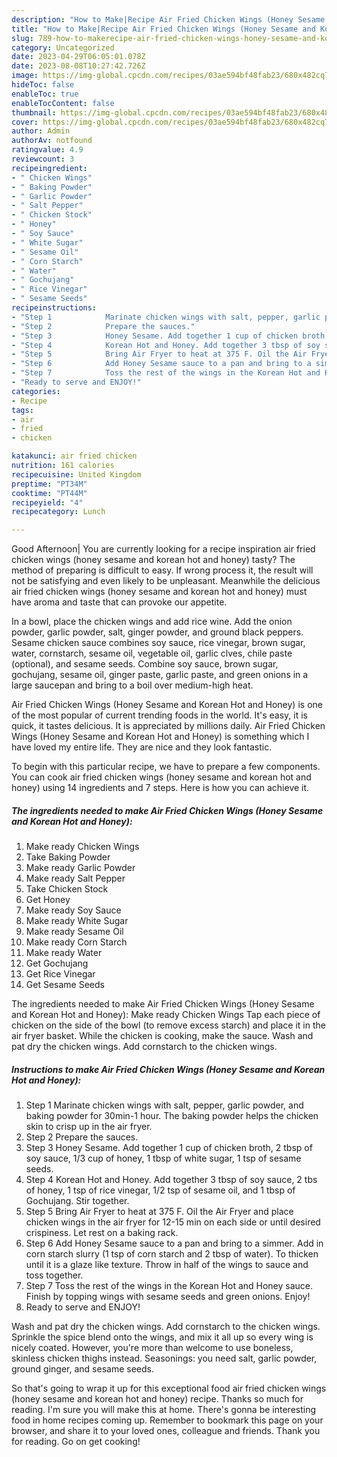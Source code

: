 ```yaml
---
description: "How to Make|Recipe Air Fried Chicken Wings (Honey Sesame and Korean Hot and Honey) {That is Delicious"
title: "How to Make|Recipe Air Fried Chicken Wings (Honey Sesame and Korean Hot and Honey) {That is Delicious"
slug: 789-how-to-makerecipe-air-fried-chicken-wings-honey-sesame-and-korean-hot-and-honey-that-is-delicious
category: Uncategorized
date: 2023-04-29T06:05:01.078Z
date: 2023-08-08T10:27:42.726Z
image: https://img-global.cpcdn.com/recipes/03ae594bf48fab23/680x482cq70/air-fried-chicken-wings-honey-sesame-and-korean-hot-and-honey-recipe-main-photo.jpg
hideToc: false
enableToc: true
enableTocContent: false
thumbnail: https://img-global.cpcdn.com/recipes/03ae594bf48fab23/680x482cq70/air-fried-chicken-wings-honey-sesame-and-korean-hot-and-honey-recipe-main-photo.jpg
cover: https://img-global.cpcdn.com/recipes/03ae594bf48fab23/680x482cq70/air-fried-chicken-wings-honey-sesame-and-korean-hot-and-honey-recipe-main-photo.jpg
author: Admin
authorAv: notfound
ratingvalue: 4.9
reviewcount: 3
recipeingredient:
- " Chicken Wings"
- " Baking Powder"
- " Garlic Powder"
- " Salt Pepper"
- " Chicken Stock"
- " Honey"
- " Soy Sauce"
- " White Sugar"
- " Sesame Oil"
- " Corn Starch"
- " Water"
- " Gochujang"
- " Rice Vinegar"
- " Sesame Seeds"
recipeinstructions:
- "Step 1            Marinate chicken wings with salt, pepper, garlic powder, and baking powder for 30min-1 hour. The baking powder helps the chicken skin to crisp up in the air fryer."
- "Step 2            Prepare the sauces."
- "Step 3            Honey Sesame. Add together 1 cup of chicken broth, 2 tbsp of soy sauce, 1/3 cup of honey, 1 tbsp of white sugar, 1 tsp of sesame seeds."
- "Step 4            Korean Hot and Honey. Add together 3 tbsp of soy sauce, 2 tbs of honey, 1 tsp of rice vinegar, 1/2 tsp of sesame oil, and 1 tbsp of Gochujang. Stir together."
- "Step 5            Bring Air Fryer to heat at 375 F. Oil the Air Fryer and place chicken wings in the air fryer for 12-15 min on each side or until desired crispiness. Let rest on a baking rack."
- "Step 6            Add Honey Sesame sauce to a pan and bring to a simmer. Add in corn starch slurry (1 tsp of corn starch and 2 tbsp of water). To thicken until it is a glaze like texture. Throw in half of the wings to sauce and toss together."
- "Step 7            Toss the rest of the wings in the Korean Hot and Honey sauce. Finish by topping wings with sesame seeds and green onions. Enjoy!"
- "Ready to serve and ENJOY!"
categories:
- Recipe
tags:
- air
- fried
- chicken

katakunci: air fried chicken 
nutrition: 161 calories
recipecuisine: United Kingdom
preptime: "PT34M"
cooktime: "PT44M"
recipeyield: "4"
recipecategory: Lunch

---
```



Good Afternoon| You are currently looking for a recipe inspiration air fried chicken wings (honey sesame and korean hot and honey) tasty? The method of preparing is difficult to easy. If wrong process it, the result will not be satisfying and even likely to be unpleasant. Meanwhile the delicious air fried chicken wings (honey sesame and korean hot and honey) must have aroma and taste that can provoke our appetite.





In a bowl, place the chicken wings and add rice wine. Add the onion powder, garlic powder, salt, ginger powder, and ground black peppers. Sesame chicken sauce combines soy sauce, rice vinegar, brown sugar, water, cornstarch, sesame oil, vegetable oil, garlic clves, chile paste (optional), and sesame seeds. Combine soy sauce, brown sugar, gochujang, sesame oil, ginger paste, garlic paste, and green onions in a large saucepan and bring to a boil over medium-high heat.

Air Fried Chicken Wings (Honey Sesame and Korean Hot and Honey) is one of the most popular of current trending foods in the world. It's easy, it is quick, it tastes delicious. It is appreciated by millions daily. Air Fried Chicken Wings (Honey Sesame and Korean Hot and Honey) is something which I have loved my entire life. They are nice and they look fantastic.


To begin with this particular recipe, we have to prepare a few components. You can cook air fried chicken wings (honey sesame and korean hot and honey) using 14 ingredients and 7 steps. Here is how you can achieve it.

<!--inarticleads1-->

##### The ingredients needed to make Air Fried Chicken Wings (Honey Sesame and Korean Hot and Honey):

1. Make ready  Chicken Wings
1. Take  Baking Powder
1. Make ready  Garlic Powder
1. Make ready  Salt Pepper
1. Take  Chicken Stock
1. Get  Honey
1. Make ready  Soy Sauce
1. Make ready  White Sugar
1. Make ready  Sesame Oil
1. Make ready  Corn Starch
1. Make ready  Water
1. Get  Gochujang
1. Get  Rice Vinegar
1. Get  Sesame Seeds


The ingredients needed to make Air Fried Chicken Wings (Honey Sesame and Korean Hot and Honey): Make ready Chicken Wings Tap each piece of chicken on the side of the bowl (to remove excess starch) and place it in the air fryer basket. While the chicken is cooking, make the sauce. Wash and pat dry the chicken wings. Add cornstarch to the chicken wings. 

<!--inarticleads2-->

##### Instructions to make Air Fried Chicken Wings (Honey Sesame and Korean Hot and Honey):

1. Step 1            Marinate chicken wings with salt, pepper, garlic powder, and baking powder for 30min-1 hour. The baking powder helps the chicken skin to crisp up in the air fryer.
1. Step 2            Prepare the sauces.
1. Step 3            Honey Sesame. Add together 1 cup of chicken broth, 2 tbsp of soy sauce, 1/3 cup of honey, 1 tbsp of white sugar, 1 tsp of sesame seeds.
1. Step 4            Korean Hot and Honey. Add together 3 tbsp of soy sauce, 2 tbs of honey, 1 tsp of rice vinegar, 1/2 tsp of sesame oil, and 1 tbsp of Gochujang. Stir together.
1. Step 5            Bring Air Fryer to heat at 375 F. Oil the Air Fryer and place chicken wings in the air fryer for 12-15 min on each side or until desired crispiness. Let rest on a baking rack.
1. Step 6            Add Honey Sesame sauce to a pan and bring to a simmer. Add in corn starch slurry (1 tsp of corn starch and 2 tbsp of water). To thicken until it is a glaze like texture. Throw in half of the wings to sauce and toss together.
1. Step 7            Toss the rest of the wings in the Korean Hot and Honey sauce. Finish by topping wings with sesame seeds and green onions. Enjoy!
1. Ready to serve and ENJOY!

Wash and pat dry the chicken wings. Add cornstarch to the chicken wings. Sprinkle the spice blend onto the wings, and mix it all up so every wing is nicely coated. However, you&#39;re more than welcome to use boneless, skinless chicken thighs instead. Seasonings: you need salt, garlic powder, ground ginger, and sesame seeds. 

So that's going to wrap it up for this exceptional food air fried chicken wings (honey sesame and korean hot and honey) recipe. Thanks so much for reading. I'm sure you will make this at home. There's gonna be interesting food in home recipes coming up. Remember to bookmark this page on your browser, and share it to your loved ones, colleague and friends. Thank you for reading. Go on get cooking!
